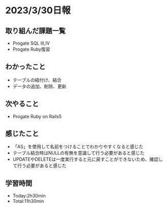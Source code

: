 # 2023/3/30日報

## 取り組んだ課題一覧 
- Progate SQL III,IV
- Progate Ruby復習

## わかったこと
- テーブルの紐付け、結合
- データの追加、削除、更新

## 次やること
- Progate Ruby on Rails5

## 感じたこと
- 「AS」を使用して名前をつけることでわかりやすくなると感じた
- テーブル結合時はNULLの有無を意識して行う必要があると感じた
- UPDATEやDELETEは一度実行すると元に戻すことができないため、確認して行う必要があると感じた

## 学習時間
- Today:2h30min
- Total:11h30min
